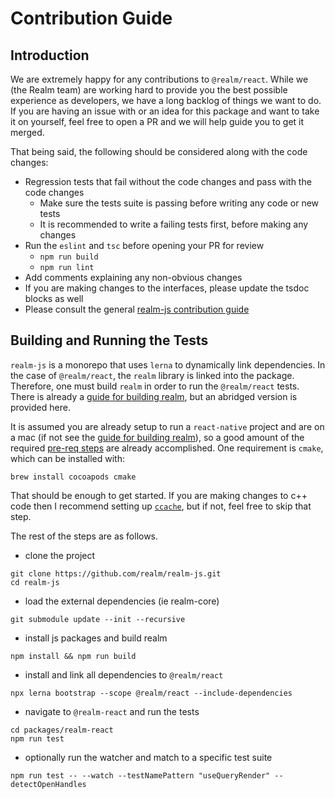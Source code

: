# Contribution Guide
## Introduction
We are extremely happy for any contributions to `@realm/react`.  While we (the Realm team) are working hard to provide you the best possible experience as developers, we have a long backlog of things we want to do. If you are having an issue with or an idea for this package and want to take it on yourself, feel free to open a PR and we will help guide you to get it merged.

That being said, the following should be considered along with the code changes:
* Regression tests that fail without the code changes and pass with the code changes
  * Make sure the tests suite is passing before writing any code or new tests
  * It is recommended to write a failing tests first, before making any changes
* Run the `eslint` and `tsc` before opening your PR for review
  * `npm run build`
  * `npm run lint`
* Add comments explaining any non-obvious changes
* If you are making changes to the interfaces, please update the tsdoc blocks as well
* Please consult the general [realm-js contribution guide](https://github.com/realm/realm-js/blob/main/CONTRIBUTING.md)


## Building and Running the Tests
`realm-js` is a monorepo that uses `lerna` to dynamically link dependencies.  In the case of `@realm/react`, the `realm` library is linked into the package.  Therefore, one must build `realm` in order to run the `@realm/react` tests.  There is already a [guide for building realm](https://github.com/realm/realm-js/blob/main/contrib/building.md), but an abridged version is provided here.

It is assumed you are already setup to run a `react-native` project and are on a mac (if not see the [guide for building realm](https://github.com/realm/realm-js/blob/main/contrib/building.md)), so a good amount of the required [pre-req steps](https://github.com/realm/realm-js/blob/main/contrib/building.md#setup-instructions-for-macos) are already accomplished.  One requirement is `cmake`, which can be installed with:

```
brew install cocoapods cmake
```

That should be enough to get started.  If you are making changes to c++ code then I recommend setting up [`ccache`](https://github.com/realm/realm-js/blob/main/contrib/building.md#ccache), but if not, feel free to skip that step.

The rest of the steps are as follows.

* clone the project
```
git clone https://github.com/realm/realm-js.git
cd realm-js
```

* load the external dependencies (ie realm-core)
```
git submodule update --init --recursive
```

* install js packages and build realm
```
npm install && npm run build
```

* install and link all dependencies to `@realm/react`
```
npx lerna bootstrap --scope @realm/react --include-dependencies
```

* navigate to `@realm-react` and run the tests
```
cd packages/realm-react
npm run test
```

* optionally run the watcher and match to a specific test suite
```
npm run test -- --watch --testNamePattern "useQueryRender" --detectOpenHandles
```
